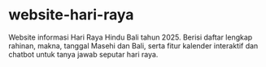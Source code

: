 # website-hari-raya
Website informasi Hari Raya Hindu Bali tahun 2025. Berisi daftar lengkap rahinan, makna, tanggal Masehi dan Bali, serta fitur kalender interaktif dan chatbot untuk tanya jawab seputar hari raya.

